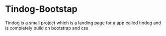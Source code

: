 # Tindog-Bootstap
Tindog is a small project which is a landing page for a app called tindog and is completely build on bootstrap and css
